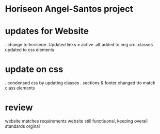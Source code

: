 # Horiseon Angel-Santos project

# updates for Website
. change to horiseon 
.Updated links = active
.alt added to img src 
.classes updated to css elements 

# update on css 
. condensed css by updating classes 
. sections & footer changed tto match class elements

# review 
website matches requirements 
website still functiuonal, keeping overall standards orginal

